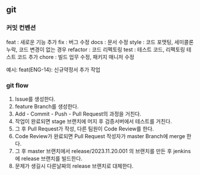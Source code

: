 
## git


### 커밋 컨벤션
feat : 새로운 기능 추가
fix : 버그 수정
docs : 문서 수정
style : 코드 포맷팅, 세미콜론 누락, 코드 변경이 없는 경우
refactor : 코드 리펙토링
test : 테스트 코드, 리펙토링 테스트 코드 추가
chore : 빌드 업무 수정, 패키지 매니저 수정
<br>

예시: feat(ENG-14): 신규약정서 추가 작업




### git flow
1. Issue를 생성한다.
2. feature Branch를 생성한다.
3. Add - Commit - Push - Pull Request의 과정을 거친다.
4. 작업이 완료되면 stage 브랜치에 머지 후 검증서버에서 테스트를 거친다. 
4. 그 후 Pull Request가 작성, 다른 팀원이 Code Review를 한다.
5. Code Review가 완료되면 Pull Request 작성자가 master Branch에 merge 한다.
6. 그 후 master 브랜치에서 release/2023.11.20.001 의 브랜치를 만든 후 jenkins 에 release 브랜치를 빌드한다.
7. 문제가 생길시 다른날짜의 release 브랜치로 대체한다.


